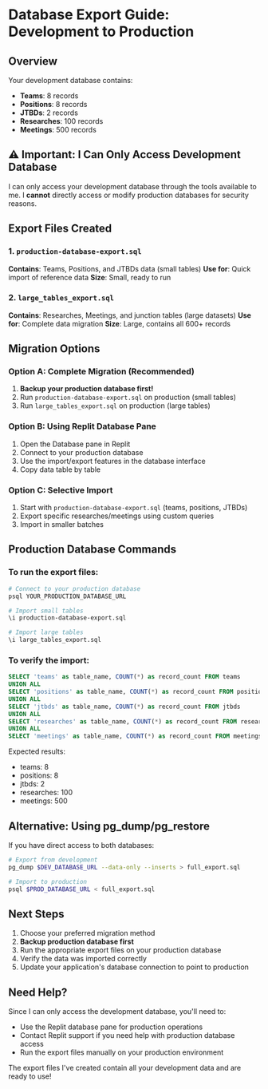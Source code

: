 # Database Export Guide: Development to Production

## Overview
Your development database contains:
- **Teams**: 8 records
- **Positions**: 8 records  
- **JTBDs**: 2 records
- **Researches**: 100 records
- **Meetings**: 500 records

## ⚠️ Important: I Can Only Access Development Database
I can only access your development database through the tools available to me. I **cannot** directly access or modify production databases for security reasons.

## Export Files Created

### 1. `production-database-export.sql`
**Contains**: Teams, Positions, and JTBDs data (small tables)
**Use for**: Quick import of reference data
**Size**: Small, ready to run

### 2. `large_tables_export.sql` 
**Contains**: Researches, Meetings, and junction tables (large datasets)
**Use for**: Complete data migration
**Size**: Large, contains all 600+ records

## Migration Options

### Option A: Complete Migration (Recommended)
1. **Backup your production database first!**
2. Run `production-database-export.sql` on production (small tables)
3. Run `large_tables_export.sql` on production (large tables)

### Option B: Using Replit Database Pane
1. Open the Database pane in Replit
2. Connect to your production database
3. Use the import/export features in the database interface
4. Copy data table by table

### Option C: Selective Import
1. Start with `production-database-export.sql` (teams, positions, JTBDs)
2. Export specific researches/meetings using custom queries
3. Import in smaller batches

## Production Database Commands

### To run the export files:
```bash
# Connect to your production database
psql YOUR_PRODUCTION_DATABASE_URL

# Import small tables
\i production-database-export.sql

# Import large tables  
\i large_tables_export.sql
```

### To verify the import:
```sql
SELECT 'teams' as table_name, COUNT(*) as record_count FROM teams
UNION ALL
SELECT 'positions' as table_name, COUNT(*) as record_count FROM positions
UNION ALL
SELECT 'jtbds' as table_name, COUNT(*) as record_count FROM jtbds
UNION ALL
SELECT 'researches' as table_name, COUNT(*) as record_count FROM researches
UNION ALL
SELECT 'meetings' as table_name, COUNT(*) as record_count FROM meetings;
```

Expected results:
- teams: 8
- positions: 8  
- jtbds: 2
- researches: 100
- meetings: 500

## Alternative: Using pg_dump/pg_restore

If you have direct access to both databases:

```bash
# Export from development
pg_dump $DEV_DATABASE_URL --data-only --inserts > full_export.sql

# Import to production  
psql $PROD_DATABASE_URL < full_export.sql
```

## Next Steps

1. Choose your preferred migration method
2. **Backup production database first**
3. Run the appropriate export files on your production database
4. Verify the data was imported correctly
5. Update your application's database connection to point to production

## Need Help?

Since I can only access the development database, you'll need to:
- Use the Replit database pane for production operations
- Contact Replit support if you need help with production database access
- Run the export files manually on your production environment

The export files I've created contain all your development data and are ready to use!